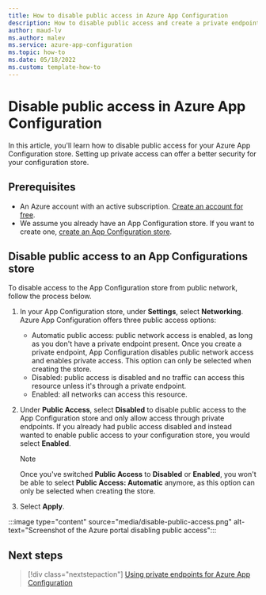 ```yaml
---
title: How to disable public access in Azure App Configuration
description: How to disable public access and create a private endpoint for an Azure App Configuration store.
author: maud-lv
ms.author: malev
ms.service: azure-app-configuration
ms.topic: how-to 
ms.date: 05/18/2022
ms.custom: template-how-to
---
```


# Disable public access in Azure App Configuration

In this article, you'll learn how to disable public access for your Azure App Configuration store. Setting up private access can offer a better security for your configuration store. 

## Prerequisites

- An Azure account with an active subscription. [Create an account for free](https://azure.microsoft.com/free/dotnet).
- We assume you already have an App Configuration store. If you want to create one, [create an App Configuration store](quickstart-aspnet-core-app.md).

## Disable public access to an App Configurations store

To disable access to the App Configuration store from public network, follow the process below.

1. In your App Configuration store, under **Settings**, select **Networking**. Azure App Configuration offers three public access options:
   - Automatic public access: public network access is enabled, as long as you don't have a private endpoint present. Once you create a private endpoint, App Configuration disables public network access and enables private access. This option can only be selected when creating the store.
   - Disabled: public access is disabled and no traffic can access this resource unless it's through a private endpoint.
   - Enabled: all networks can access this resource.
1. Under **Public Access**, select **Disabled** to disable public access to the App Configuration store and only allow access through private endpoints. If you already had public access disabled and instead wanted to enable public access to your configuration store, you would select **Enabled**. 

   > [!NOTE]
   > Once you've switched **Public Access** to **Disabled** or **Enabled**, you won't be able to select **Public Access: Automatic** anymore, as this option can only be selected when creating the store.

1. Select **Apply**.

:::image type="content" source="media/disable-public-access.png" alt-text="Screenshot of the Azure portal disabling public access":::

## Next steps

> [!div class="nextstepaction"]
>[Using private endpoints for Azure App Configuration](./concept-private-endpoint.md)

